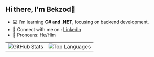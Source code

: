 ## Hi there, I'm Bekzod👋

- 💻 I'm learning **C# and .NET**, focusing on backend development.
- 💼 Connect with me on : [LinkedIn](https://www.linkedin.com/in/bekzod-ahmadov-a765b3323)
- 👤 Pronouns: He/Him


<table>
  <tr>
    <td>
      <img src="https://github-readme-stats.vercel.app/api?username=BekzodAkhmadov&show_icons=true&theme=dark&count_private=true" alt="GitHub Stats" />
    </td>
    <td>
      <img src="https://github-readme-stats.vercel.app/api/top-langs/?username=BekzodAkhmadov&layout=compact&theme=dark" alt="Top Languages" />
    </td>
  </tr>
</table>




